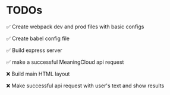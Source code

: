 # TODOs

✅ Create webpack dev and prod files with basic configs

✅ Create babel config file

✅ Build express server

✅ make a successful MeaningCloud api request

❌ Build main HTML layout

❌ Make successful api request with user's text and show results
